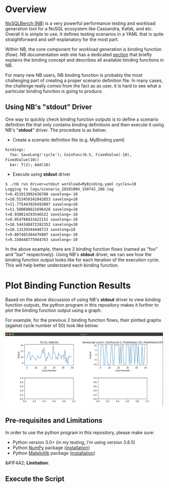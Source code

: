 # Overview

[NoSQLBench (NB)](https://github.com/nosqlbench/nosqlbench) is a very powerful performance testing and workload generation tool for a NoSQL ecosystem like Cassandra, Kafak, and etc. Overall it is simple to use. It defines testing scenarios in a YAML that is quite straightforward and self-explanatory for the most part. 

Within NB, the core component for workload generation is binding function (flow). NB documentation web site has a dedicated [section](http://docs.nosqlbench.io/#/docs/bindings) that briefly explains the binding concept and describes all available binding functions in NB.

For many new NB users, NB binding function is probably the most challenging part of creating a proper scenario definition file. In many cases, the challenge really comes from the fact as as user, it is hard to see what a particular binding function is going to produce. 

## Using NB's "stdout" Driver 

One way to quickly check binding function outputs is to define a scenario definition file that only contains binding definitions and then execute it using NB's "**stdout**" driver. The procedure is as below:

* Create a scenario definition file (e.g. MyBinding.yaml)
```
bindings:
  foo: SaveLong('cycle'); CoinFunc(0.5, FixedValue(-10), FixedValue(10))
  bar: T(2); Add(10)
```

* Execute using **stdout** driver
```
$ ./nb run driver=stdout workload=MyBinding.yaml cycles=10
Logging to logs/scenario_20201004_150742_288.log
t=9.451913992436708 savelong=-10
t=10.553459342042853 savelong=10
t=11.775443926493887 savelong=10
t=11.580608821696428 savelong=10
t=8.930814293546522 savelong=-10
t=9.954798431622152 savelong=-10
t=10.544348872282352 savelong=10
t=10.13139344448723 savelong=10
t=9.807465364476807 savelong=-10
t=9.330448775944763 savelong=-10
```

In the above example, there are 2 binding function flows (named as "foo" and "bar" respectively). Using NB's **stdout** driver, we can see how the binding function output looks like for each iteration of the execution cycle. This will help better understand each binding function.

# Plot Binding Function Results

Based on the above discussion of using NB's **stdout** driver to view binding function outputs, the python program in this repository makes it further to plot the binding function output using a graph. 

For example, for the previous 2 binding function flows, their plotted graphs (against cycle number of 50) look like below:

<img src="https://github.com/yabinmeng/nb_binding_plot/blob/master/screenshots/bindingplot1.png" width=500> 

## Pre-requisites and Limitations

In order to use the python program in this repository, please make sure:
* Python version 3.0+ (in my testing, I'm using version 3.8.5)
* Python [NumPy](https://numpy.org/) package ([installation](https://numpy.org/install/))
* Python [Matplotlib](https://matplotlib.org/) package ([installation](https://matplotlib.org/users/installing.html))

&#1F4A2; **Limitation**: 

## Execute the Script
